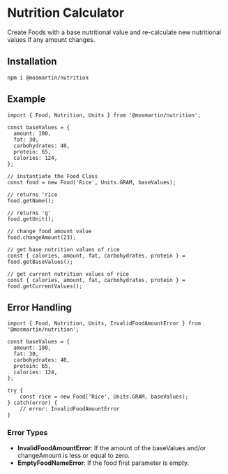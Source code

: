 # Nutrition Calculator

Create Foods with a base nutritional value and re-calculate new nutritional values if any amount changes.

## Installation

```
npm i @mosmartin/nutrition
```

## Example

```
import { Food, Nutrition, Units } from '@mosmartin/nutrition';

const baseValues = {
  amount: 100,
  fat: 30,
  carbohydrates: 40,
  protein: 65,
  calories: 124,
};

// instantiate the Food Class
const food = new Food('Rice', Units.GRAM, baseValues);

// returns 'rice
food.getName();

// returns 'g'
food.getUnit();

// change food amount value
food.changeAmount(23);

// get base nutrition values of rice
const { calories, amount, fat, carbohydrates, protein } = food.getBaseValues();

// get current nutrition values of rice
const { calories, amount, fat, carbohydrates, protein } = food.getCurrentValues();
```

## Error Handling

```
import { Food, Nutrition, Units, InvalidFoodAmountError } from '@mosmartin/nutrition';

const baseValues = {
  amount: 100,
  fat: 30,
  carbohydrates: 40,
  protein: 65,
  calories: 124,
};

try {
    const rice = new Food('Rice', Units.GRAM, baseValues);
} catch(error) {
    // error: InvalidFoodAmountError
}
```

### Error Types
- **InvalidFoodAmountError**: If the amount of the baseValues and/or changeAmount is less or equal to zero.
- **EmptyFoodNameError**: If the food first parameter is empty.